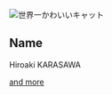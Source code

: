 ![世界一かわいいキャット](https://github.com/karszawa/bio/blob/master/assets/cat-3.jpg)

## Name

Hiroaki KARASAWA

[and more](https://karszawa.notion.site/About-Me-75a39b65aa5f4ee48a863a1798abe353)
